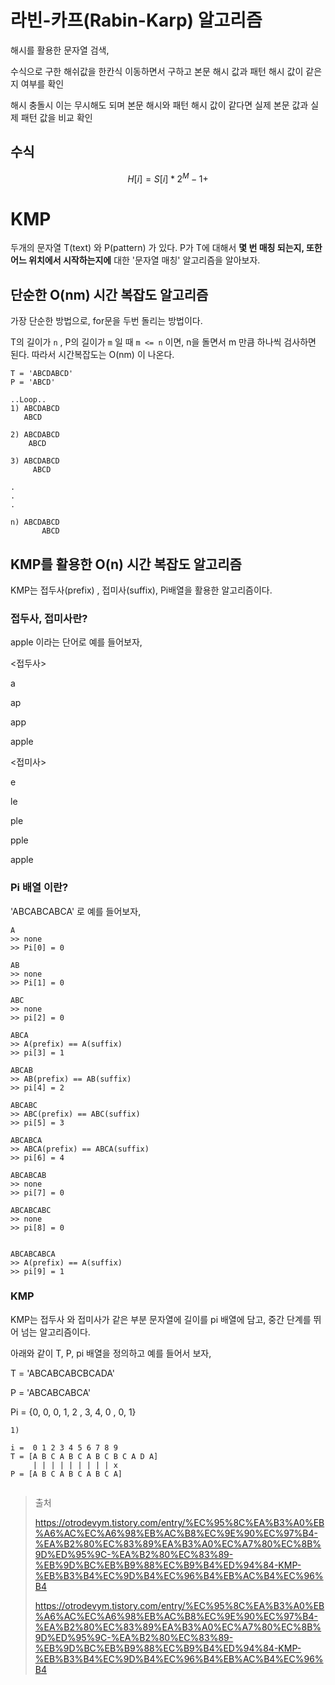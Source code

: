 

# 라빈-카프(Rabin-Karp) 알고리즘

해시를 활용한 문자열 검색,

수식으로 구한 해쉬값을 한칸식 이동하면서 구하고 본문 해시 값과 패턴 해시 값이 같은지 여부를 확인

해시 충돌시 이는 무시해도 되며 본문 해시와 패턴 해시 값이 같다면 실제 본문 값과 실제 패턴 값을 비교 확인



## 수식 

$$
H[i] = S[i]*2^M-1 + 
$$



# KMP

두개의 문자열 T(text) 와 P(pattern) 가 있다. P가 T에 대해서 __몇 번 매칭 되는지, 또한 어느 위치에서 시작하는지에__ 대한 '문자열 매칭' 알고리즘을 알아보자.



## 단순한 O(nm) 시간 복잡도 알고리즘

가장 단순한 방법으로,  for문을 두번 돌리는 방법이다.  

T의 길이가 `n`  , P의 길이가 `m` 일 때 `m <= n` 이면,  n을 돌면서 m 만큼 하나씩 검사하면 된다. 따라서 시간복잡도는 O(nm) 이 나온다.



```
T = 'ABCDABCD'
P = 'ABCD'

..Loop..
1) ABCDABCD
   ABCD

2) ABCDABCD
    ABCD
    
3) ABCDABCD
     ABCD
     
.
.
.

n) ABCDABCD
       ABCD

```



## KMP를 활용한 O(n) 시간 복잡도 알고리즘

KMP는 접두사(prefix) , 접미사(suffix), Pi배열을 활용한 알고리즘이다.



### 접두사, 접미사란?

apple 이라는 단어로 예를 들어보자,



<접두사>

a

ap

app

apple



<접미사>

e

le

ple

pple

apple



### Pi 배열 이란?

'ABCABCABCA' 로 예를 들어보자,

```
A
>> none
>> Pi[0] = 0

AB
>> none
>> Pi[1] = 0

ABC
>> none
>> pi[2] = 0

ABCA
>> A(prefix) == A(suffix)
>> pi[3] = 1

ABCAB
>> AB(prefix) == AB(suffix)
>> pi[4] = 2

ABCABC
>> ABC(prefix) == ABC(suffix)
>> pi[5] = 3

ABCABCA
>> ABCA(prefix) == ABCA(suffix)
>> pi[6] = 4

ABCABCAB
>> none
>> pi[7] = 0

ABCABCABC
>> none
>> pi[8] = 0


ABCABCABCA
>> A(prefix) == A(suffix)
>> pi[9] = 1

```



### KMP

KMP는 접두사 와 접미사가 같은 부분 문자열에 길이를 pi 배열에 담고, 중간 단계를 뛰어 넘는 알고리즘이다. 

아래와 같이 T, P, pi 배열을 정의하고 예를 들어서 보자, 

T =  'ABCABCABCBCADA' 

P = 'ABCABCABCA'

Pi = {0, 0, 0, 1, 2 , 3, 4, 0 , 0, 1}



```
1)

i =  0 1 2 3 4 5 6 7 8 9
T = [A B C A B C A B C B C A D A]
     | | | | | | | | | x
P = [A B C A B C A B C A]


```





> 출처
>
> https://otrodevym.tistory.com/entry/%EC%95%8C%EA%B3%A0%EB%A6%AC%EC%A6%98%EB%AC%B8%EC%9E%90%EC%97%B4-%EA%B2%80%EC%83%89%EA%B3%A0%EC%A7%80%EC%8B%9D%ED%95%9C-%EA%B2%80%EC%83%89-%EB%9D%BC%EB%B9%88%EC%B9%B4%ED%94%84-KMP-%EB%B3%B4%EC%9D%B4%EC%96%B4%EB%AC%B4%EC%96%B4
>
> https://otrodevym.tistory.com/entry/%EC%95%8C%EA%B3%A0%EB%A6%AC%EC%A6%98%EB%AC%B8%EC%9E%90%EC%97%B4-%EA%B2%80%EC%83%89%EA%B3%A0%EC%A7%80%EC%8B%9D%ED%95%9C-%EA%B2%80%EC%83%89-%EB%9D%BC%EB%B9%88%EC%B9%B4%ED%94%84-KMP-%EB%B3%B4%EC%9D%B4%EC%96%B4%EB%AC%B4%EC%96%B4

